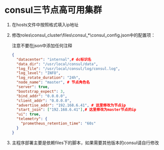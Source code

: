 # consul三节点高可用集群

1. 在hosts文件中按照格式填入ip地址

2. 修改roles\consul_cluster\files\consul_*\consul_config.json中的配置项：

   注意不要在json中添加任何注释

   ```json
   {
     "datacenter": "internal",# dc标识名
     "data_dir": "/usr/local/consul/data",
     "log_file": "/usr/local/consul/log/consul.log",
     "log_level": "INFO",
     "log_rotate_duration": "24h",
     "node_name": "master", # 节点角色名
     "server": true,
     "bootstrap_expect": 3,
     "bind_addr": "0.0.0.0",
     "client_addr": "0.0.0.0",
     "advertise_addr": "192.168.6.41", # 这里修改为节点ip
     "start_join": ["192.168.6.41"],# 这里修改为master节点的ip
     "ui": true,
     "telemetry": {
       "prometheus_retention_time": "60s"
     }
   }
   ```

   

3. 主程序部署主要是依赖files下的脚本，如果需要其他版本的consul请自行修改